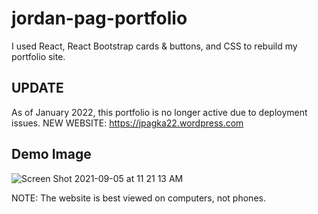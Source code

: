 # jordan-pag-portfolio

I used React, React Bootstrap cards & buttons, and CSS to rebuild my portfolio site.

## UPDATE
As of January 2022, this portfolio is no longer active due to deployment issues. NEW WEBSITE: https://jpagka22.wordpress.com

## Demo Image

![Screen Shot 2021-09-05 at 11 21 13 AM](https://user-images.githubusercontent.com/39219944/132154691-1216d55a-04d4-41ce-88a8-0b9b16390a43.png)

NOTE: The website is best viewed on computers, not phones.
